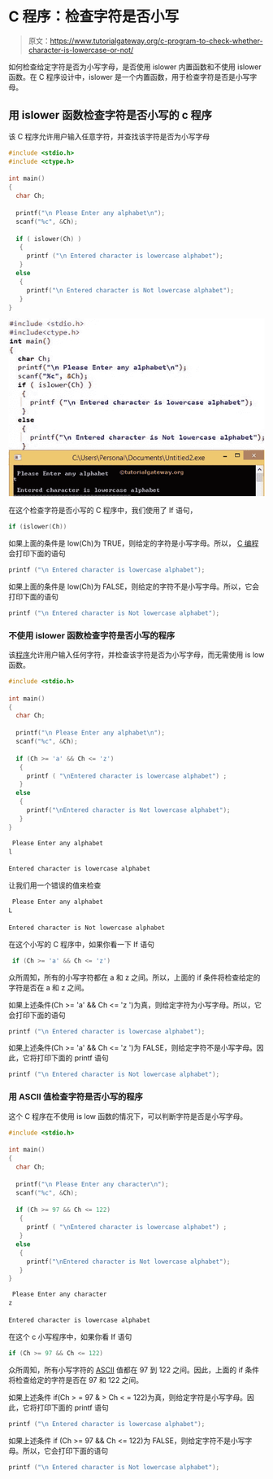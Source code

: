 # C 程序：检查字符是否小写

> 原文：<https://www.tutorialgateway.org/c-program-to-check-whether-character-is-lowercase-or-not/>

如何检查给定字符是否为小写字母，是否使用 islower 内置函数和不使用 islower 函数。在 C 程序设计中，islower 是一个内置函数，用于检查字符是否是小写字母。

## 用 islower 函数检查字符是否小写的 c 程序

该 C 程序允许用户输入任意字符，并查找该字符是否为小写字母

```c
#include <stdio.h>
#include <ctype.h>

int main()
{
  char Ch;

  printf("\n Please Enter any alphabet\n");
  scanf("%c", &Ch);

  if ( islower(Ch) )
   {  
     printf ("\n Entered character is lowercase alphabet");
   }
  else
   {
     printf("\n Entered character is Not lowercase alphabet");
   }  
}
```

![character is Lowercase or not Using islower function](img/c74c249ca3f810d51a5a759930bd6038.png)

在这个检查字符是否小写的 C 程序中，我们使用了 If 语句，

```c
if (islower(Ch))
```

如果上面的条件是 low(Ch)为 TRUE，则给定的字符是小写字母。所以， [C 编程](https://www.tutorialgateway.org/c-programming/)会打印下面的语句

```c
printf ("\n Entered character is lowercase alphabet");
```

如果上面的条件是 low(Ch)为 FALSE，则给定的字符不是小写字母。所以，它会打印下面的语句

```c
printf ("\n Entered character is Not lowercase alphabet");
```

### 不使用 islower 函数检查字符是否小写的程序

该[程序](https://www.tutorialgateway.org/c-programming-examples/)允许用户输入任何字符，并检查该字符是否为小写字母，而无需使用 is low 函数。

```c
#include <stdio.h>

int main()
{
  char Ch;

  printf("\n Please Enter any alphabet\n");
  scanf("%c", &Ch);

  if (Ch >= 'a' && Ch <= 'z')
   {  
     printf ( "\nEntered character is lowercase alphabet") ;
   }
  else
   {
     printf("\nEntered character is Not lowercase alphabet");
   }  
}
```

```c
 Please Enter any alphabet
l

Entered character is lowercase alphabet
```

让我们用一个错误的值来检查

```c
 Please Enter any alphabet
L

Entered character is Not lowercase alphabet
```

在这个小写的 C 程序中，如果你看一下 If 语句

```c
 if (Ch >= 'a' && Ch <= 'z')
```

众所周知，所有的小写字符都在 a 和 z 之间。所以，上面的 if 条件将检查给定的字符是否在 a 和 z 之间。

如果上述条件(Ch >= 'a' && Ch <= 'z ')为真，则给定字符为小写字母。所以，它会打印下面的语句

```c
printf ("\n Entered character is lowercase alphabet");
```

如果上述条件(Ch >= 'a' && Ch <= 'z ')为 FALSE，则给定字符不是小写字母。因此，它将打印下面的 printf 语句

```c
printf ("\n Entered character is Not lowercase alphabet");
```

### 用 ASCII 值检查字符是否小写的程序

这个 C 程序在不使用 is low 函数的情况下，可以判断字符是否是小写字母。

```c
#include <stdio.h>

int main()
{
  char Ch;

  printf("\n Please Enter any character\n");
  scanf("%c", &Ch);

  if (Ch >= 97 && Ch <= 122)
   {  
     printf ( "\nEntered character is lowercase alphabet") ;
   }
  else
   {
     printf("\nEntered character is Not lowercase alphabet");
   }  
}
```

```c
 Please Enter any character
z

Entered character is lowercase alphabet
```

在这个 c 小写程序中，如果你看 If 语句

```c
if (Ch >= 97 && Ch <= 122)
```

众所周知，所有小写字符的 [ASCII](https://www.tutorialgateway.org/c-program-to-find-ascii-value-of-a-character/ "C Program to find the ASCII Value of a Character") 值都在 97 到 122 之间。因此，上面的 if 条件将检查给定的字符是否在 97 和 122 之间。

如果上述条件 if(Ch > = 97 & > Ch < = 122)为真，则给定字符是小写字母。因此，它将打印下面的 printf 语句

```c
printf ("\n Entered character is lowercase alphabet");
```

如果上述条件 if (Ch >= 97 && Ch <= 122)为 FALSE，则给定字符不是小写字母。所以，它会打印下面的语句

```c
printf ("\n Entered character is Not lowercase alphabet");
```